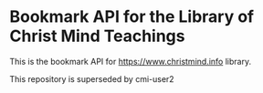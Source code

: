 # Bookmark API for the Library of Christ Mind Teachings

This is the bookmark API for https://www.christmind.info library.

This repository is superseded by cmi-user2


